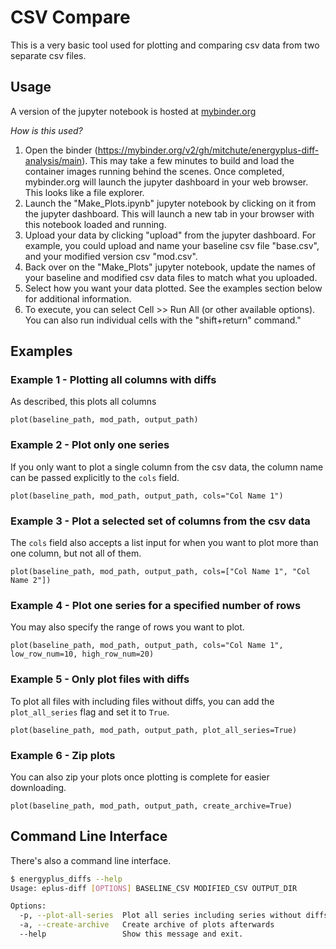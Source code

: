 # CSV Compare

This is a very basic tool used for plotting and comparing csv data from two separate csv files.

## Usage

A version of the jupyter notebook is hosted at [mybinder.org](https://mybinder.org/v2/gh/mitchute/energyplus-diff-analysis/main)

*How is this used?*

1. Open the binder (https://mybinder.org/v2/gh/mitchute/energyplus-diff-analysis/main). This may take a few minutes to build and load the container images running behind the scenes. Once completed, mybinder.org will launch the jupyter dashboard in your web browser. This looks like a file explorer.
2. Launch the "Make_Plots.ipynb" jupyter notebook by clicking on it from the jupyter dashboard. This will launch a new tab in your browser with this notebook loaded and running.
3. Upload your data by clicking "upload" from the jupyter dashboard. For example, you could upload and name your baseline csv file "base.csv", and your modified version csv "mod.csv".
4. Back over on the "Make_Plots" jupyter notebook, update the names of your baseline and modified csv data files to match what you uploaded.
5. Select how you want your data plotted. See the examples section below for additional information.
6. To execute, you can select Cell >> Run All (or other available options). You can also run individual cells with the "shift+return" command."

## Examples

### Example 1 - Plotting all columns with diffs

As described, this plots all columns

```plot(baseline_path, mod_path, output_path)```

### Example 2 - Plot only one series

If you only want to plot a single column from the csv data, the column name can be passed explicitly to the ```cols``` field.

```plot(baseline_path, mod_path, output_path, cols="Col Name 1")```

### Example 3 - Plot a selected set of columns from the csv data

The ```cols``` field also accepts a list input for when you want to plot more than one column, but not all of them.

```plot(baseline_path, mod_path, output_path, cols=["Col Name 1", "Col Name 2"])```

### Example 4 - Plot one series for a specified number of rows

You may also specify the range of rows you want to plot.

```plot(baseline_path, mod_path, output_path, cols="Col Name 1", low_row_num=10, high_row_num=20)```

### Example 5 - Only plot files with diffs

To plot all files with including files without diffs, you can add the `plot_all_series` flag and set it to `True`.

```plot(baseline_path, mod_path, output_path, plot_all_series=True)```

### Example 6 - Zip plots

You can also zip your plots once plotting is complete for easier downloading.

```plot(baseline_path, mod_path, output_path, create_archive=True)```

## Command Line Interface

There's also a command line interface.

```bash
$ energyplus_diffs --help
Usage: eplus-diff [OPTIONS] BASELINE_CSV MODIFIED_CSV OUTPUT_DIR

Options:
  -p, --plot-all-series  Plot all series including series without diffs
  -a, --create-archive   Create archive of plots afterwards
  --help                 Show this message and exit.
```
